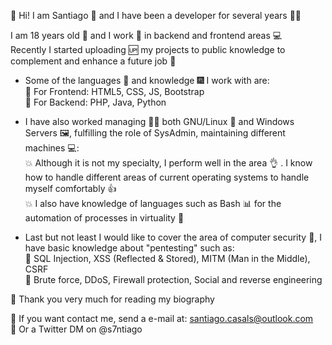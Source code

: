 

👋 Hi! I am Santiago 👨 and I have been a developer for several years 👩‍💻  
  
I am 18 years old 🚫 and I work 🔨 in backend and frontend areas 💻  
Recently I started uploading 🆙 my projects to public knowledge to complement and enhance a future job 🎇  
  
- Some of the languages 🎨 and knowledge 🎆 I work with are:  
  🎊 For Frontend: HTML5, CSS, JS, Bootstrap  
  🎊 For Backend: PHP, Java, Python  
  
- I have also worked managing 🕵️‍♂️ both GNU/Linux 🐧 and Windows Servers 🖼, fulfilling the role of SysAdmin, maintaining different machines 💻:  
  💥 Although it is not my specialty, I perform well in the area 👌 . I know how to handle different areas of current operating systems to handle myself comfortably 👍  
  💥 I also have knowledge of languages such as Bash 📊 for the automation of processes in virtuality 💫  
  
 - Last but not least I would like to cover the area of computer security 👩‍, I have basic knowledge about "pentesting" such as:  
  💢 SQL Injection, XSS (Reflected & Stored), MITM (Man in the Middle), CSRF  
  💢 Brute force, DDoS, Firewall protection, Social and reverse engineering 
  
💛 Thank you very much for reading my biography  
  
💌 If you want contact me, send a e-mail at: santiago.casals@outlook.com  
💌 Or a Twitter DM on @s7ntiago  
